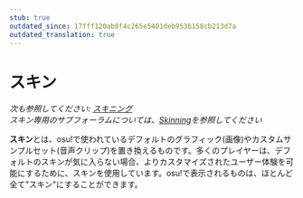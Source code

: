 ```yaml
---
stub: true
outdated_since: 17fff120ab8f4c265e5401deb953b158cb213d7a
outdated_translation: true
---
```


# スキン

*次も参照してください: [スキニング](/wiki/Skinning)*\
*スキン専用のサブフォーラムについては、[Skinning](https://osu.ppy.sh/community/forums/15)を参照してください*

**スキン**とは、osu!で使われているデフォルトのグラフィック(画像)やカスタムサンプルセット(音声クリップ)を置き換えるものです。多くのプレイヤーは、デフォルトのスキンが気に入らない場合、よりカスタマイズされたユーザー体験を可能にするために、スキンを使用しています。osu!で表示されるものは、ほとんど全て"スキン"にすることができます。
